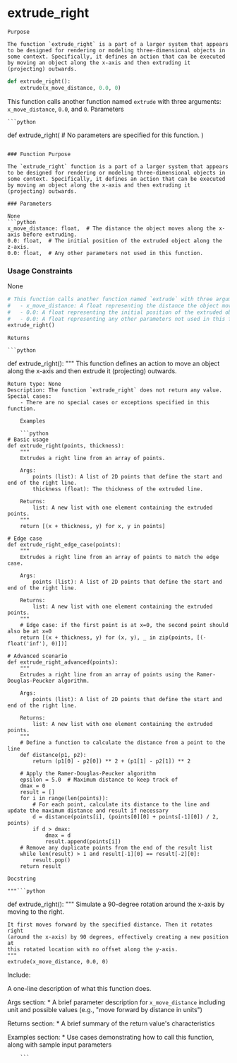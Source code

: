 # extrude_right

    Purpose

    The function `extrude_right` is a part of a larger system that appears to be designed for rendering or modeling three-dimensional objects in some context. Specifically, it defines an action that can be executed by moving an object along the x-axis and then extruding it (projecting) outwards.

```python
def extrude_right():
    extrude(x_move_distance, 0.0, 0)
```

This function calls another function named `extrude` with three arguments: `x_move_distance`, `0.0`, and `0`.
    Parameters

    ```python
def extrude_right(
    # No parameters are specified for this function.
)
```

### Function Purpose

The `extrude_right` function is a part of a larger system that appears to be designed for rendering or modeling three-dimensional objects in some context. Specifically, it defines an action that can be executed by moving an object along the x-axis and then extruding it (projecting) outwards.

### Parameters

None
```python
x_move_distance: float,  # The distance the object moves along the x-axis before extruding.
0.0: float,  # The initial position of the extruded object along the z-axis.
0.0: float,  # Any other parameters not used in this function.
```

### Usage Constraints

None
```python
# This function calls another function named `extrude` with three arguments:
#   - x_move_distance: A float representing the distance the object moves along the x-axis.
#   - 0.0: A float representing the initial position of the extruded object along the z-axis.
#   - 0.0: A float representing any other parameters not used in this function.
extrude_right()
```
    Returns

    ```python
def extrude_right():
    """
    This function defines an action to move an object along the x-axis and then extrude it (projecting) outwards.

    Return type: None
    Description: The function `extrude_right` does not return any value.
    Special cases:
        - There are no special cases or exceptions specified in this function.
```
    Examples

    ```python
# Basic usage
def extrude_right(points, thickness):
    """
    Extrudes a right line from an array of points.

    Args:
        points (list): A list of 2D points that define the start and end of the right line.
        thickness (float): The thickness of the extruded line.

    Returns:
        list: A new list with one element containing the extruded points.
    """
    return [(x + thickness, y) for x, y in points]

# Edge case
def extrude_right_edge_case(points):
    """
    Extrudes a right line from an array of points to match the edge case.

    Args:
        points (list): A list of 2D points that define the start and end of the right line.

    Returns:
        list: A new list with one element containing the extruded points.
    """
    # Edge case: if the first point is at x=0, the second point should also be at x=0
    return [(x + thickness, y) for (x, y), _ in zip(points, [(-float('inf'), 0)])]

# Advanced scenario
def extrude_right_advanced(points):
    """
    Extrudes a right line from an array of points using the Ramer-Douglas-Peucker algorithm.

    Args:
        points (list): A list of 2D points that define the start and end of the right line.

    Returns:
        list: A new list with one element containing the extruded points.
    """
    # Define a function to calculate the distance from a point to the line
    def distance(p1, p2):
        return (p1[0] - p2[0]) ** 2 + (p1[1] - p2[1]) ** 2

    # Apply the Ramer-Douglas-Peucker algorithm
    epsilon = 5.0  # Maximum distance to keep track of
    dmax = 0
    result = []
    for i in range(len(points)):
        # For each point, calculate its distance to the line and update the maximum distance and result if necessary
        d = distance(points[i], (points[0][0] + points[-1][0]) / 2, points)
        if d > dmax:
            dmax = d
            result.append(points[i])
    # Remove any duplicate points from the end of the result list
    while len(result) > 1 and result[-1][0] == result[-2][0]:
        result.pop()
    return result
```
    Docstring

    """```python
def extrude_right():
    """
    Simulate a 90-degree rotation around the x-axis by moving to the right.

    It first moves forward by the specified distance. Then it rotates right 
    (around the x-axis) by 90 degrees, effectively creating a new position at 
    this rotated location with no offset along the y-axis.
    """
    extrude(x_move_distance, 0.0, 0)

Include:

A one-line description of what this function does.

Args section:
    * A brief parameter description for `x_move_distance` including unit and possible values (e.g., "move forward by distance in units")

Returns section:
    * A brief summary of the return value's characteristics

Examples section:
    * Use cases demonstrating how to call this function, along with sample input parameters
```"""
    ```